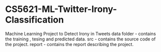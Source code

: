 # CS5621-ML-Twitter-Irony-Classification
Machine Learning Project to Detect Irony in Tweets
data folder - contains the training , tesing and predicted data.
src - contains the source code of the project.
report - contains the report describing the project.

